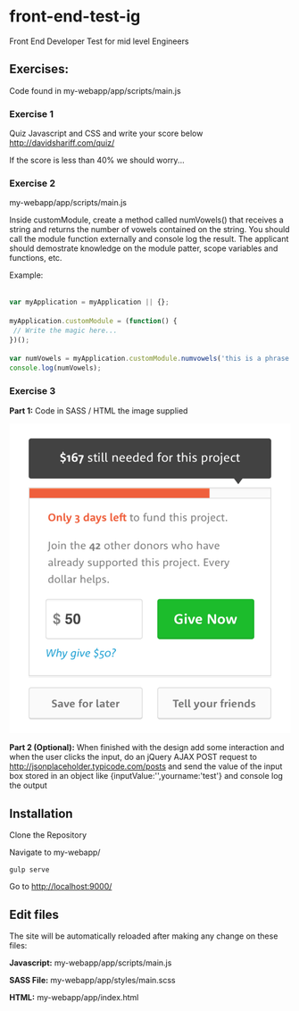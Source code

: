 # front-end-test-ig
Front End Developer Test for mid level Engineers

## Exercises:

Code found in 
my-webapp/app/scripts/main.js

### Exercise 1

Quiz Javascript and CSS and write your score below
http://davidshariff.com/quiz/

If the score is less than 40% we should worry...

### Exercise 2

my-webapp/app/scripts/main.js

Inside customModule, create a method called numVowels() that receives a string and returns the number of vowels contained on the string.
You should call the module function externally and console log the result.
The applicant should demostrate knowledge on the module patter, scope variables and functions, etc.

Example:  
    

```javascript

var myApplication = myApplication || {};

myApplication.customModule = (function() {  
 // Write the magic here...
})();

var numVowels = myApplication.customModule.numvowels('this is a phrase lets count the vowels on it');
console.log(numVowels);
```

### Exercise 3

**Part 1:** Code in SASS / HTML the image supplied

![alt text](https://github.com/deck1187hw/front-end-test-ig/blob/master/design.png "HTML markup")

**Part 2 (Optional):** When finished with the design add some interaction and when the user clicks the input, do an jQuery AJAX POST request to http://jsonplaceholder.typicode.com/posts
and send the value of the input box stored in an object like {inputValue:'',yourname:'test'} and console log the output



## Installation

Clone the Repository

Navigate to my-webapp/

    gulp serve
    
Go to [http://localhost:9000/]()

## Edit files

The site will be automatically reloaded after making any change on these files:

**Javascript:**
my-webapp/app/scripts/main.js

**SASS File:**
my-webapp/app/styles/main.scss

**HTML:**
my-webapp/app/index.html